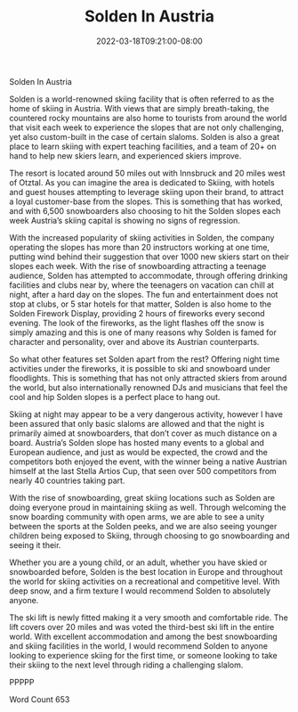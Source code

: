 ﻿---
title: "Solden In Austria"
date: 2022-03-18T09:21:00-08:00
description: "Text Tips for Web Success"
featured_image: "/images/Text.jpg"
tags: ["Text"]
---

Solden In Austria

Solden is a world-renowned skiing facility that is often referred to as the home of skiing in Austria. With views that are simply breath-taking, the countered rocky mountains are also home to tourists from around the world that visit each week to experience the slopes that are not only challenging, yet also custom-built in the case of certain slaloms. Solden is also a great place to learn skiing with expert teaching facilities, and a team of 20+ on hand to help new skiers learn, and experienced skiers improve. 

The resort is located around 50 miles out with Innsbruck and 20 miles west of Otztal. As you can imagine the area is dedicated to Skiing, with hotels and guest houses attempting to leverage skiing upon their brand, to attract a loyal customer-base from the slopes. This is something that has worked, and with 6,500 snowboarders also choosing to hit the Solden slopes each week Austria’s skiing capital is showing no signs of regression. 

With the increased popularity of skiing activities in Solden, the company operating the slopes has more than 20 instructors working at one time, putting wind behind their suggestion that over 1000 new skiers start on their slopes each week. With the rise of snowboarding attracting a teenage audience, Solden has attempted to accommodate, through offering drinking facilities and clubs near by, where the teenagers on vacation can chill at night, after a hard day on the slopes. The fun and entertainment does not stop at clubs, or 5 star hotels for that matter, Solden is also home to the Solden Firework Display, providing 2 hours of fireworks every second evening. The look of the fireworks, as the light flashes off the snow is simply amazing and this is one of many reasons why Solden is famed for character and personality, over and above its Austrian counterparts. 

So what other features set Solden apart from the rest? Offering night time activities under the fireworks, it is possible to ski and snowboard under floodlights. This is something that has not only attracted skiers from around the world, but also internationally renowned DJs and musicians that feel the cool and hip Solden slopes is a perfect place to hang out. 

Skiing at night may appear to be a very dangerous activity, however I have been assured that only basic slaloms are allowed and that the night is primarily aimed at snowboarders, that don’t cover as much distance on a board. Austria’s Solden slope has hosted many events to a global and European audience, and just as would be expected, the crowd and the competitors both enjoyed the event, with the winner being a native Austrian himself at the last Stella Artios Cup, that seen over 500 competitors from nearly 40 countries taking part. 

With the rise of snowboarding, great skiing locations such as Solden are doing everyone proud in maintaining skiing as well. Through welcoming the snow boarding community with open arms, we are able to see a unity between the sports at the Solden peeks, and we are also seeing younger children being exposed to Skiing, through choosing to go snowboarding and seeing it their. 

Whether you are a young child, or an adult, whether you have skied or snowboarded before, Solden is the best location in Europe and throughout the world for skiing activities on a recreational and competitive level. With deep snow, and a firm texture I would recommend Solden to absolutely anyone. 

The ski lift is newly fitted making it a very smooth and comfortable ride. The lift covers over 20 miles and was voted the third-best ski lift in the entire world. With excellent accommodation and among the best snowboarding and skiing facilities in the world, I would recommend Solden to anyone looking to experience skiing for the first time, or someone looking to take their skiing to the next level through riding a challenging slalom.

PPPPP

Word Count 653
 

